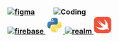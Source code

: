<h1 /h1>
<h3 /h3>
<img align="right" alt="Coding" width="400" src="https://media.licdn.com/dms/image/D4D16AQE3FQ_Z7hKgEw/profile-displaybackgroundimage-shrink_350_1400/0/1671054531326?e=1676505600&v=beta&t=GreYQk7xKL083LA9Qs6FgmORUXwnQipfPeZgSpdZhZ8"
<h1 </h1>
<h3 /h3>
<p align="left"> <a href="https://www.figma.com/" target="_blank" rel="noreferrer"> <img src="https://www.vectorlogo.zone/logos/figma/figma-icon.svg" alt="figma" width="40" height="40"/> </a> <a href="https://firebase.google.com/" target="_blank" rel="noreferrer"> <img src="https://www.vectorlogo.zone/logos/firebase/firebase-icon.svg" alt="firebase" width="40" height="40"/> </a> <a href="https://www.python.org" target="_blank" rel="noreferrer"> <img src="https://raw.githubusercontent.com/devicons/devicon/master/icons/python/python-original.svg" alt="python" width="40" height="40"/> </a> <a href="https://realm.io/" target="_blank" rel="noreferrer"> <img src="https://raw.githubusercontent.com/bestofjs/bestofjs-webui/8665e8c267a0215f3159df28b33c365198101df5/public/logos/realm.svg" alt="realm" width="40" height="40"/> </a> <a href="https://developer.apple.com/swift/" target="_blank" rel="noreferrer"> <img src="https://raw.githubusercontent.com/devicons/devicon/master/icons/swift/swift-original.svg" alt="swift" width="40" height="40"/> </a> </p>



